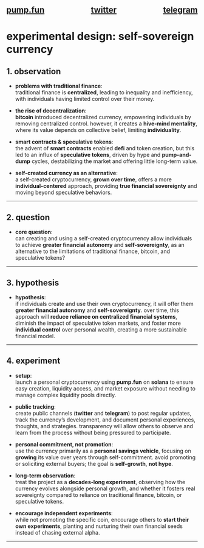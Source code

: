 <h2>
  <div style="display: flex; justify-content: space-between;">
    <span><a href="https://pump.fun/coin/24A5FSAuq2sxcjsHdErjPu5u92dvSMrGi9FUuSPopump" target="_blank">pump.fun</a></span>
    <span><a href="https://x.com/ga77su" target="_blank">twitter</a></span>
    <span><a href="https://t.me/ga77su" target="_blank">telegram</a></span>
  </div>
</h2>

# experimental design: self-sovereign currency

## 1. observation

- **problems with traditional finance**:  
  traditional finance is **centralized**, leading to inequality and inefficiency, with individuals having limited control over their money.

- **the rise of decentralization**:  
  **bitcoin** introduced decentralized currency, empowering individuals by removing centralized control. however, it creates a **hive-mind mentality**, where its value depends on collective belief, limiting **individuality**.

- **smart contracts & speculative tokens**:  
  the advent of **smart contracts** enabled **defi** and token creation, but this led to an influx of **speculative tokens**, driven by hype and **pump-and-dump** cycles, destabilizing the market and offering little long-term value.

- **self-created currency as an alternative**:  
  a self-created cryptocurrency, **grown over time**, offers a more **individual-centered** approach, providing **true financial sovereignty** and moving beyond speculative behaviors.

---

## 2. question

- **core question**:  
  can creating and using a self-created cryptocurrency allow individuals to achieve **greater financial autonomy** and **self-sovereignty**, as an alternative to the limitations of traditional finance, bitcoin, and speculative tokens?

---

## 3. hypothesis

- **hypothesis**:  
  if individuals create and use their own cryptocurrency, it will offer them **greater financial autonomy** and **self-sovereignty**. over time, this approach will **reduce reliance on centralized financial systems**, diminish the impact of speculative token markets, and foster more **individual control** over personal wealth, creating a more sustainable financial model.

---

## 4. experiment

- **setup**:  
  launch a personal cryptocurrency using **pump.fun** on **solana** to ensure easy creation, liquidity access, and market exposure without needing to manage complex liquidity pools directly.

- **public tracking**:  
  create public channels (**twitter** and **telegram**) to post regular updates, track the currency’s development, and document personal experiences, thoughts, and strategies. transparency will allow others to observe and learn from the process without being pressured to participate.

- **personal commitment, not promotion**:  
  use the currency primarily as a **personal savings vehicle**, focusing on **growing** its value over years through self-commitment. avoid promoting or soliciting external buyers; the goal is **self-growth**, **not hype**.

- **long-term observation**:  
  treat the project as a **decades-long experiment**, observing how the currency evolves alongside personal growth, and whether it fosters real sovereignty compared to reliance on traditional finance, bitcoin, or speculative tokens.

- **encourage independent experiments**:  
  while not promoting the specific coin, encourage others to **start their own experiments**, planting and nurturing their own financial seeds instead of chasing external alpha.

---

